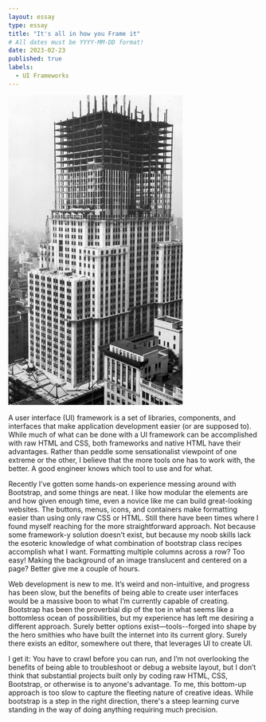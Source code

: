 ```yaml
---
layout: essay
type: essay
title: "It's all in how you Frame it"
# All dates must be YYYY-MM-DD format!
date: 2023-02-23
published: true
labels:
  - UI Frameworks
---
```


<img width="350px" class="float-start pe-4" src="/img/essayPics/empire_state_framing.jpg" alt="Empire State Building Framing" >

A user interface (UI) framework is a set of libraries, components, and interfaces that make application development easier (or are supposed to). While much of what can be done with a UI framework can be accomplished with raw HTML and CSS, both frameworks and native HTML have their advantages. Rather than peddle some sensationalist viewpoint of one extreme or the other, I believe that the more tools one has to work with, the better. A good engineer knows which tool to use and for what.

Recently I’ve gotten some hands-on experience messing around with Bootstrap, and some things are neat. I like how modular the elements are and how given enough time, even a novice like me can build great-looking websites. The buttons, menus, icons, and containers make formatting easier than using only raw CSS or HTML. Still there have been times where I found myself reaching for the more straightforward approach. Not because some framework-y solution doesn’t exist, but because my noob skills lack the esoteric knowledge of what combination of bootstrap class recipes accomplish what I want. Formatting multiple columns across a row? Too easy! Making the background of an image translucent and centered on a page? Better give me a couple of hours.

Web development is new to me. It’s weird and non-intuitive, and progress has been slow, but the benefits of being able to create user interfaces would be a massive boon to what I’m currently capable of creating. Bootstrap has been the proverbial dip of the toe in what seems like a bottomless ocean of possibilities, but my experience has left me desiring a different approach. Surely better options exist—tools--forged into shape by the hero smithies who have built the internet into its current glory. Surely there exists an editor, somewhere out there, that leverages UI to create UI.

I get it: You have to crawl before you can run, and I’m not overlooking the benefits of being able to troubleshoot or debug a website layout, but I don’t think that substantial projects built only by coding raw HTML, CSS, Bootstrap, or otherwise is to anyone's advantage. To me, this bottom-up approach is too slow to capture the fleeting nature of creative ideas. While bootstrap is a step in the right direction, there's a steep learning curve standing in the way of doing anything requiring much precision. 
